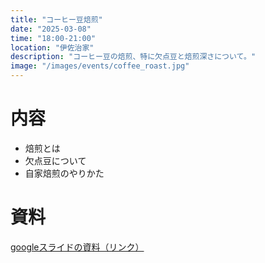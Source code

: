 ```yaml
---
title: "コーヒー豆焙煎"
date: "2025-03-08"
time: "18:00-21:00"
location: "伊佐治家"
description: "コーヒー豆の焙煎、特に欠点豆と焙煎深さについて。"
image: "/images/events/coffee_roast.jpg"
---
```


# 内容
- 焙煎とは
- 欠点豆について
- 自家焙煎のやりかた


# 資料

[googleスライドの資料（リンク）](https://docs.google.com/presentation/d/1WiFTHgDf26xNKFwMg8CmKrhyygEfsRQ0A21Ha6TURlI/edit?usp=drive_link)
